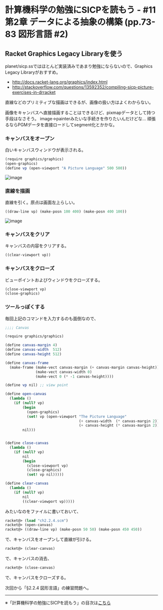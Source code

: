 計算機科学の勉強にSICPを読もう - #11 第2章 データによる抽象の構築 (pp.73-83 図形言語 #2)
======================================

Racket Graphics Legacy Libraryを使う
--------------------------------

planet/sicp.ssではほとんど実装済みであまり勉強にならないので、Graphics Legacy Libraryがおすすめ。

- http://docs.racket-lang.org/graphics/index.html
- http://stackoverflow.com/questions/13592352/compiling-sicp-picture-exercises-in-drracket

直線などのプリミティブな描画はできるが、画像の扱い方はよくわからない。

画像をキャンバスへ直接描画することはできるけど、pixmapデータとして持つ手段はなさそう。
image->painterみたいな手続きを作りたいんだけどな… 頑張るならPGMデータを直接ロードしてsegment化とかかな。


### キャンバスをオープン

白いキャンバスウィンドウが表示される。

```scheme
(require graphics/graphics)
(open-graphics)
(define vp (open-viewport "A Picture Language" 500 500))
```

![image](https://farm4.staticflickr.com/3897/14587251766_eea9ff4d09_o_d.png)

### 直線を描画

直線を引く。原点は画面左上らしい。

```scheme
((draw-line vp) (make-posn 100 400) (make-posn 400 100))
```

![image](https://farm3.staticflickr.com/2916/14610261545_f45fd6b812_o_d.png)

### キャンバスをクリア

キャンバスの内容をクリアする。

```scheme
((clear-viewport vp))
```

### キャンバスをクローズ

ビューポイントおよびウィンドウをクローズする。

```scheme
(close-viewport vp)
(close-graphics)
```

### ツールっぽくする

毎回上記のコマンドを入力するのも面倒なので、

```scheme
;;;; Canvas

(require graphics/graphics)

(define canvas-margin 4)
(define canvas-width  512)
(define canvas-height 512)

(define canvas-frame
  (make-frame (make-vect canvas-margin (+ canvas-margin canvas-height))
			  (make-vect canvas-width 0)
			  (make-vect 0 (* -1 canvas-height))))

(define vp nil) ;; view point

(define open-canvas
  (lambda ()
	(if (null? vp)
		(begin
		  (open-graphics)
		  (set! vp (open-viewport "The Picture Language"
								  (+ canvas-width  (* canvas-margin 2))
								  (+ canvas-height (* canvas-margin 2)))))
		nil)))


(define close-canvas
  (lambda ()
	(if (null? vp)
		nil
		(begin
		  (close-viewport vp)
		  (close-graphics)
		  (set! vp nil)))))

(define clear-canvas
  (lambda ()
	(if (null? vp)
		nil
		((clear-viewport vp)))))
```

みたいなのをファイルに書いておいて、

```scheme
racket@> (load "ch2.2.4.scm")
racket@> (open-canvas)
racket@> ((draw-line vp) (make-posn 50 50) (make-posn 450 450))
```

で、キャンバスをオープンして直線が引ける。

```scheme
racket@> (clear-canvas)
```

で、キャンバスの消去、

```scheme
racket@> (close-canvas)
```

で、キャンバスをクローズする。


次回から「§2.2.4 図形言語」の練習問題へ。



--------------------------------

※「計算機科学の勉強にSICPを読もう」の目次は[こちら](/entry/2014/05/25/000000)
